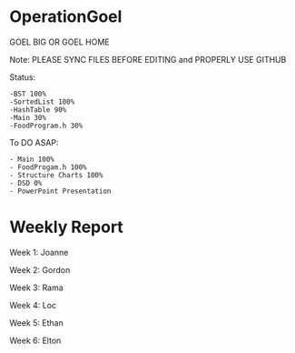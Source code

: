 OperationGoel
=============

GOEL BIG OR GOEL HOME

Note: PLEASE SYNC FILES BEFORE EDITING and PROPERLY USE GITHUB

Status:

	-BST 100%
	-SortedList 100%
	-HashTable 90%
	-Main 30%
	-FoodProgram.h 30%
	
	
To DO ASAP:

	- Main 100%
	- FoodProgam.h 100%
	- Structure Charts 100%
	- DSD 0%
	- PowerPoint Presentation


Weekly Report
=============

Week 1: Joanne

Week 2: Gordon

Week 3: Rama

Week 4: Loc

Week 5: Ethan

Week 6: Elton
